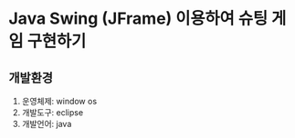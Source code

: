 # **Java Swing (JFrame) 이용하여 슈팅 게임 구현하기**

## 개발환경
1. 운영체제: window os
2. 개발도구: eclipse
3. 개발언어: java

